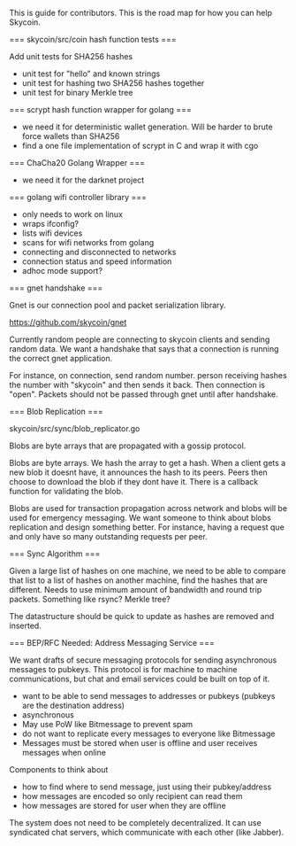 This is guide for contributors. This is the road map for how you can help Skycoin.

=== skycoin/src/coin hash function tests ===

Add unit tests for SHA256 hashes
- unit test for "hello" and known strings
- unit test for hashing two SHA256 hashes together
- unit test for binary Merkle tree
 
===  scrypt hash function wrapper for golang ===

- we need it for deterministic wallet generation. Will be harder to brute force wallets than SHA256
- find a one file implementation of scrypt in C and wrap it with cgo

=== ChaCha20 Golang Wrapper ===

- we need it for the darknet project

=== golang wifi controller library ===

- only needs to work on linux
- wraps ifconfig?
- lists wifi devices
- scans for wifi networks from golang
- connecting and disconnected to networks
- connection status and speed information
- adhoc mode support?

=== gnet handshake ===

Gnet is our connection pool and packet serialization library.

https://github.com/skycoin/gnet

Currently random people are connecting to skycoin clients and sending random data. We want a handshake that says that a connection is running the correct gnet application. 

For instance, on connection, send random number. person receiving hashes the number with "skycoin" and then sends it back. Then connection is "open". Packets should not be passed through gnet until after handshake.

=== Blob Replication ===

skycoin/src/sync/blob_replicator.go

Blobs are byte arrays that are propagated with a gossip protocol.

Blobs are byte arrays. We hash the array to get a hash. When a client gets a new blob it doesnt have, it announces the hash to its peers. Peers then choose to download the blob if they dont have it. There is a callback function for validating the blob.

Blobs are used for transaction propagation across network and blobs will be used for emergency messaging. We want someone to think about blobs replication and design something better. For instance, having a request que and only have so many outstanding requests per peer.

=== Sync Algorithm ===

Given a large list of hashes on one machine, we need to be able to compare that list to a list of hashes on another machine, find the hashes that are different. Needs to use minimum amount of bandwidth and round trip packets. Something like rsync? Merkle tree?

The datastructure should be quick to update as hashes are removed and inserted.

=== BEP/RFC Needed: Address Messaging Service ===

We want drafts of secure messaging protocols for sending asynchronous  messages to pubkeys. This protocol is for machine to machine communications, but chat and email services could be built on top of it.

- want to be able to send messages to addresses or pubkeys (pubkeys are the destination address)
- asynchronous 
- May use PoW like Bitmessage to prevent spam
- do not want to replicate every messages to everyone like Bitmessage
- Messages must be stored when user is offline and user receives messages when online

Components to think about
- how to find where to send message, just using their pubkey/address
- how messages are encoded so only recipient can read them
- how messages are stored for user when they are offline

The system does not need to be completely decentralized. It can use syndicated chat servers, which communicate with each other (like Jabber).

